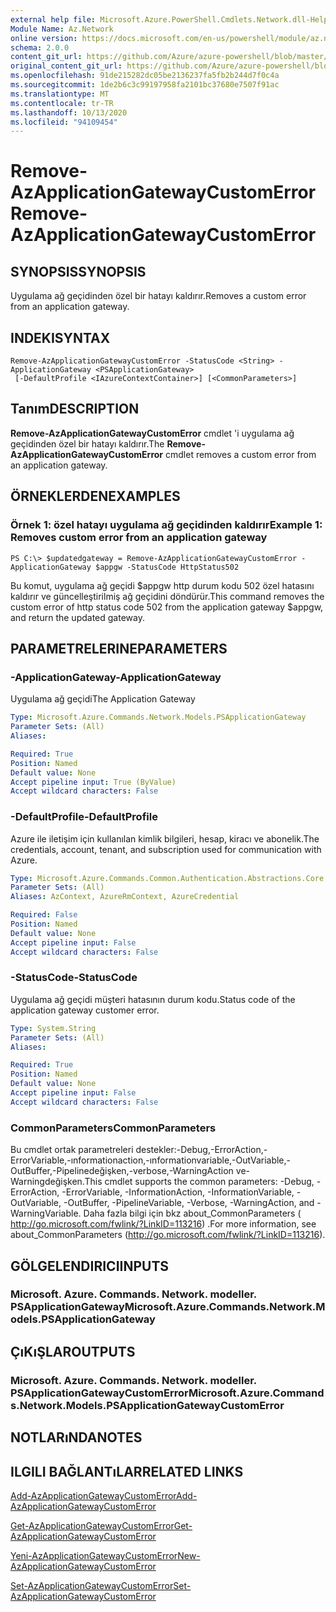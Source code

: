 ```yaml
---
external help file: Microsoft.Azure.PowerShell.Cmdlets.Network.dll-Help.xml
Module Name: Az.Network
online version: https://docs.microsoft.com/en-us/powershell/module/az.network/remove-azapplicationgatewaycustomerror
schema: 2.0.0
content_git_url: https://github.com/Azure/azure-powershell/blob/master/src/Network/Network/help/Remove-AzApplicationGatewayCustomError.md
original_content_git_url: https://github.com/Azure/azure-powershell/blob/master/src/Network/Network/help/Remove-AzApplicationGatewayCustomError.md
ms.openlocfilehash: 91de215282dc05be2136237fa5fb2b244d7f0c4a
ms.sourcegitcommit: 1de2b6c3c99197958fa2101bc37680e7507f91ac
ms.translationtype: MT
ms.contentlocale: tr-TR
ms.lasthandoff: 10/13/2020
ms.locfileid: "94109454"
---
```

# <span data-ttu-id="86ffd-101">Remove-AzApplicationGatewayCustomError</span><span class="sxs-lookup"><span data-stu-id="86ffd-101">Remove-AzApplicationGatewayCustomError</span></span>

## <span data-ttu-id="86ffd-102">SYNOPSIS</span><span class="sxs-lookup"><span data-stu-id="86ffd-102">SYNOPSIS</span></span>
<span data-ttu-id="86ffd-103">Uygulama ağ geçidinden özel bir hatayı kaldırır.</span><span class="sxs-lookup"><span data-stu-id="86ffd-103">Removes a custom error from an application gateway.</span></span>

## <span data-ttu-id="86ffd-104">INDEKI</span><span class="sxs-lookup"><span data-stu-id="86ffd-104">SYNTAX</span></span>

```
Remove-AzApplicationGatewayCustomError -StatusCode <String> -ApplicationGateway <PSApplicationGateway>
 [-DefaultProfile <IAzureContextContainer>] [<CommonParameters>]
```

## <span data-ttu-id="86ffd-105">Tanım</span><span class="sxs-lookup"><span data-stu-id="86ffd-105">DESCRIPTION</span></span>
<span data-ttu-id="86ffd-106">**Remove-AzApplicationGatewayCustomError** cmdlet 'i uygulama ağ geçidinden özel bir hatayı kaldırır.</span><span class="sxs-lookup"><span data-stu-id="86ffd-106">The **Remove-AzApplicationGatewayCustomError** cmdlet removes a custom error from an application gateway.</span></span>

## <span data-ttu-id="86ffd-107">ÖRNEKLERDEN</span><span class="sxs-lookup"><span data-stu-id="86ffd-107">EXAMPLES</span></span>

### <span data-ttu-id="86ffd-108">Örnek 1: özel hatayı uygulama ağ geçidinden kaldırır</span><span class="sxs-lookup"><span data-stu-id="86ffd-108">Example 1: Removes custom error from an application gateway</span></span>
```
PS C:\> $updatedgateway = Remove-AzApplicationGatewayCustomError -ApplicationGateway $appgw -StatusCode HttpStatus502
```

<span data-ttu-id="86ffd-109">Bu komut, uygulama ağ geçidi $appgw http durum kodu 502 özel hatasını kaldırır ve güncelleştirilmiş ağ geçidini döndürür.</span><span class="sxs-lookup"><span data-stu-id="86ffd-109">This command removes the custom error of http status code 502 from the application gateway $appgw, and return the updated gateway.</span></span>

## <span data-ttu-id="86ffd-110">PARAMETRELERINE</span><span class="sxs-lookup"><span data-stu-id="86ffd-110">PARAMETERS</span></span>

### <span data-ttu-id="86ffd-111">-ApplicationGateway</span><span class="sxs-lookup"><span data-stu-id="86ffd-111">-ApplicationGateway</span></span>
<span data-ttu-id="86ffd-112">Uygulama ağ geçidi</span><span class="sxs-lookup"><span data-stu-id="86ffd-112">The Application Gateway</span></span>

```yaml
Type: Microsoft.Azure.Commands.Network.Models.PSApplicationGateway
Parameter Sets: (All)
Aliases:

Required: True
Position: Named
Default value: None
Accept pipeline input: True (ByValue)
Accept wildcard characters: False
```

### <span data-ttu-id="86ffd-113">-DefaultProfile</span><span class="sxs-lookup"><span data-stu-id="86ffd-113">-DefaultProfile</span></span>
<span data-ttu-id="86ffd-114">Azure ile iletişim için kullanılan kimlik bilgileri, hesap, kiracı ve abonelik.</span><span class="sxs-lookup"><span data-stu-id="86ffd-114">The credentials, account, tenant, and subscription used for communication with Azure.</span></span>

```yaml
Type: Microsoft.Azure.Commands.Common.Authentication.Abstractions.Core.IAzureContextContainer
Parameter Sets: (All)
Aliases: AzContext, AzureRmContext, AzureCredential

Required: False
Position: Named
Default value: None
Accept pipeline input: False
Accept wildcard characters: False
```

### <span data-ttu-id="86ffd-115">-StatusCode</span><span class="sxs-lookup"><span data-stu-id="86ffd-115">-StatusCode</span></span>
<span data-ttu-id="86ffd-116">Uygulama ağ geçidi müşteri hatasının durum kodu.</span><span class="sxs-lookup"><span data-stu-id="86ffd-116">Status code of the application gateway customer error.</span></span>

```yaml
Type: System.String
Parameter Sets: (All)
Aliases:

Required: True
Position: Named
Default value: None
Accept pipeline input: False
Accept wildcard characters: False
```

### <span data-ttu-id="86ffd-117">CommonParameters</span><span class="sxs-lookup"><span data-stu-id="86ffd-117">CommonParameters</span></span>
<span data-ttu-id="86ffd-118">Bu cmdlet ortak parametreleri destekler:-Debug,-ErrorAction,-ErrorVariable,-ınformationaction,-ınformationvariable,-OutVariable,-OutBuffer,-Pipelinedeğişken,-verbose,-WarningAction ve-Warningdeğişken.</span><span class="sxs-lookup"><span data-stu-id="86ffd-118">This cmdlet supports the common parameters: -Debug, -ErrorAction, -ErrorVariable, -InformationAction, -InformationVariable, -OutVariable, -OutBuffer, -PipelineVariable, -Verbose, -WarningAction, and -WarningVariable.</span></span> <span data-ttu-id="86ffd-119">Daha fazla bilgi için bkz about_CommonParameters ( http://go.microsoft.com/fwlink/?LinkID=113216) .</span><span class="sxs-lookup"><span data-stu-id="86ffd-119">For more information, see about_CommonParameters (http://go.microsoft.com/fwlink/?LinkID=113216).</span></span>

## <span data-ttu-id="86ffd-120">GÖLGELENDIRICI</span><span class="sxs-lookup"><span data-stu-id="86ffd-120">INPUTS</span></span>

### <span data-ttu-id="86ffd-121">Microsoft. Azure. Commands. Network. modeller. PSApplicationGateway</span><span class="sxs-lookup"><span data-stu-id="86ffd-121">Microsoft.Azure.Commands.Network.Models.PSApplicationGateway</span></span>

## <span data-ttu-id="86ffd-122">ÇıKıŞLAR</span><span class="sxs-lookup"><span data-stu-id="86ffd-122">OUTPUTS</span></span>

### <span data-ttu-id="86ffd-123">Microsoft. Azure. Commands. Network. modeller. PSApplicationGatewayCustomError</span><span class="sxs-lookup"><span data-stu-id="86ffd-123">Microsoft.Azure.Commands.Network.Models.PSApplicationGatewayCustomError</span></span>

## <span data-ttu-id="86ffd-124">NOTLARıNDA</span><span class="sxs-lookup"><span data-stu-id="86ffd-124">NOTES</span></span>

## <span data-ttu-id="86ffd-125">ILGILI BAĞLANTıLAR</span><span class="sxs-lookup"><span data-stu-id="86ffd-125">RELATED LINKS</span></span>

[<span data-ttu-id="86ffd-126">Add-AzApplicationGatewayCustomError</span><span class="sxs-lookup"><span data-stu-id="86ffd-126">Add-AzApplicationGatewayCustomError</span></span>](./Add-AzApplicationGatewayCustomError.md)

[<span data-ttu-id="86ffd-127">Get-AzApplicationGatewayCustomError</span><span class="sxs-lookup"><span data-stu-id="86ffd-127">Get-AzApplicationGatewayCustomError</span></span>](./Get-AzApplicationGatewayCustomError.md)

[<span data-ttu-id="86ffd-128">Yeni-AzApplicationGatewayCustomError</span><span class="sxs-lookup"><span data-stu-id="86ffd-128">New-AzApplicationGatewayCustomError</span></span>](./New-AzApplicationGatewayCustomError.md)

[<span data-ttu-id="86ffd-129">Set-AzApplicationGatewayCustomError</span><span class="sxs-lookup"><span data-stu-id="86ffd-129">Set-AzApplicationGatewayCustomError</span></span>](./Set-AzApplicationGatewayCustomError.md)
